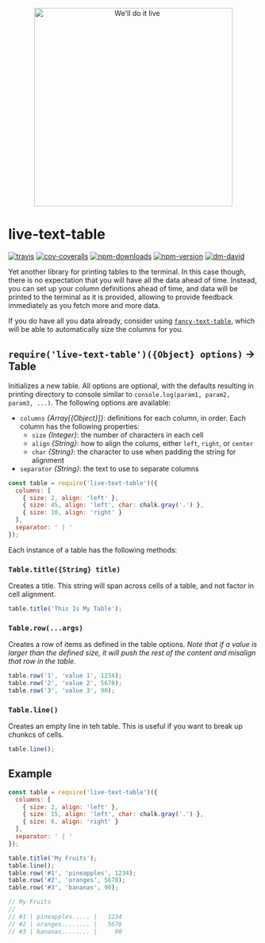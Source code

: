 <p align="center">
<img src="https://media1.tenor.com/images/22607bdddbe5f1ff86bffad4d592bc88/tenor.gif" width="400px" alt="We'll do it live">
</p>

# live-text-table

[![travis][travis.svg]][travis.link]
[![cov-coveralls][cov-coveralls.svg]][cov-coveralls.link]
[![npm-downloads][npm-downloads.svg]][npm.link]
[![npm-version][npm-version.svg]][npm.link]
[![dm-david][dm-david.svg]][dm-david.link]

[travis.svg]: https://travis-ci.com/catdad/live-text-table.svg?branch=master
[travis.link]: https://travis-ci.com/catdad/live-text-table
[cov-coveralls.svg]: https://coveralls.io/repos/github/catdad/live-text-table/badge.svg?branch=master
[cov-coveralls.link]: https://coveralls.io/github/catdad/live-text-table?branch=master
[npm-downloads.svg]: https://img.shields.io/npm/dm/live-text-table.svg
[npm.link]: https://www.npmjs.com/package/live-text-table
[npm-version.svg]: https://img.shields.io/npm/v/live-text-table.svg
[dm-david.svg]: https://david-dm.org/catdad/live-text-table.svg
[dm-david.link]: https://david-dm.org/catdad/live-text-table

Yet another library for printing tables to the terminal. In this case though, there is no expectation that you will have all the data ahead of time. Instead, you can set up your column definitions ahead of time, and data will be printed to the terminal as it is provided, allowing to provide feedback immediately as you fetch more and more data.

If you do have all you data already, consider using [`fancy-text-table`](https://github.com/catdad/fancy-text-table), which will be able to automatically size the columns for you.

## `require('live-text-table')({Object} options)` → Table

Initializes a new table. All options are optional, with the defaults resulting in printing directory to console similar to `console.log(param1, param2, param3, ...)`. The following options are available:

* `columns` _{Array[{Object}]}_: definitions for each column, in order. Each column has the following properties:
  * `size` _{Integer}_: the number of characters in each cell
  * `align` _{String}_: how to align the colums, either `left`, `right`, or `center`
  * `char` _{String}_: the character to use when padding the string for alignment
* `separator` _{String}_: the text to use to separate columns

```javascript
const table = require('live-text-table')({
  columns: [
    { size: 2, align: 'left' },
    { size: 45, align: 'left', char: chalk.gray('.') },
    { size: 10, align: 'right' }
  ],
  separator: ' | '
});
```

Each instance of a table has the following methods:

### `Table.title({String} title)`

Creates a title. This string will span across cells of a table, and not factor in cell alignment.

```javascript
table.title('This Is My Table');
```

### `Table.row(...args)`

Creates a row of items as defined in the table options. _Note that if a value is larger than the defined size, it will push the rest of the content and misalign that row in the table._

```javascript
table.row('1', 'value 1', 1234);
table.row('2', 'value 2', 5678);
table.row('3', 'value 3', 90);
```

### `Table.line()`

Creates an empty line in teh table. This is useful if you want to break up chunkcs of cells.

```javascript
table.line();
```

## Example

```javascript
const table = require('live-text-table')({
  columns: [
    { size: 2, align: 'left' },
    { size: 15, align: 'left', char: chalk.gray('.') },
    { size: 6, align: 'right' }
  ],
  separator: ' | '
});

table.title('My Fruits');
table.line();
table.row('#1', 'pineapples', 1234);
table.row('#2', 'oranges', 5678);
table.row('#3', 'bananas', 90);

// My Fruits
//
// #1 | pineapples..... |   1234
// #2 | oranges........ |   5678
// #3 | bananas........ |     90

```
